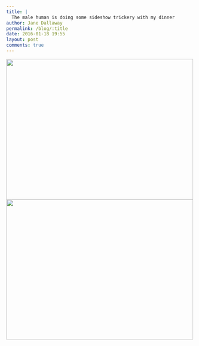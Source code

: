 ```yaml
---
title: |
  The male human is doing some sideshow trickery with my dinner
author: Jane Dallaway
permalink: /blog/:title
date: 2016-01-18 19:55
layout: post
comments: true
---
```


<div><a href="http://static.skitters.dallaway.com/tp_IMG_5760.JPG"><img src="http://static.skitters.dallaway.com/tp_thumb_IMG_5760.JPG" width="500" height="375"/></a></div><div><a href="http://static.skitters.dallaway.com/tp_IMG_5763.JPG"><img src="http://static.skitters.dallaway.com/tp_thumb_IMG_5763.JPG" width="500" height="375"/></a></div>



  


  

      
